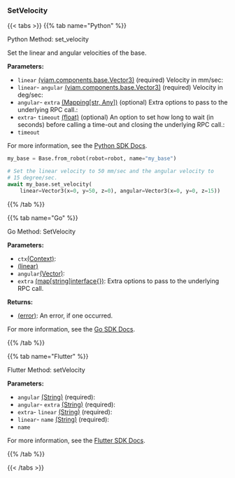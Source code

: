 ### SetVelocity

\{\{< tabs >}}
\{\{% tab name="Python" %}\}

Python Method: set_velocity

Set the linear and angular velocities of the base.

**Parameters:**

- `linear` [(viam.components.base.Vector3)](<INSERT PARAM TYPE LINK>) (required) Velocity in mm/sec:
- `linear`- `angular` [(viam.components.base.Vector3)](<INSERT PARAM TYPE LINK>) (required) Velocity in deg/sec:
- `angular`- `extra` [(Mapping[str, Any])](<INSERT PARAM TYPE LINK>) (optional) Extra options to pass to the underlying RPC call.:
- `extra`- `timeout` [(float)](<INSERT PARAM TYPE LINK>) (optional) An option to set how long to wait (in seconds) before calling a time-out and closing the underlying RPC call.:
- `timeout`

For more information, see the [Python SDK Docs](https://python.viam.dev/autoapi/viam/components/base/client/index.html#viam.components.base.client.BaseClient.set_velocity).

``` python {class="line-numbers linkable-line-numbers"}
my_base = Base.from_robot(robot=robot, name="my_base")

# Set the linear velocity to 50 mm/sec and the angular velocity to
# 15 degree/sec.
await my_base.set_velocity(
    linear=Vector3(x=0, y=50, z=0), angular=Vector3(x=0, y=0, z=15))

```

\{\{% /tab %}}

\{\{% tab name="Go" %\}\}

Go Method: SetVelocity

**Parameters:**

- `ctx`[(Context)](https://pkg.go.dev/context#ctx):
- [(linear)](<INSERT PARAM TYPE LINK>)
- `angular`[(Vector)](https://pkg.go.dev/github.com/golang/geo/r3#angular):
- `extra` [(map[string]interface\{\})](https://go.dev/blog/maps): Extra options to pass to the underlying RPC call.

**Returns:**

- [(error)](https://pkg.go.dev/builtin#error): An error, if one occurred.

For more information, see the [Go SDK Docs](https://pkg.go.dev/go.viam.com/rdk/components/base#Base).

\{\{% /tab %}}

\{\{% tab name="Flutter" %}\}

Flutter Method: setVelocity

**Parameters:**

- `angular` [(String)](https://api.flutter.dev/flutter/dart-core/String-class.html) (required):
- `angular`- `extra` [(String)](https://api.flutter.dev/flutter/dart-core/String-class.html) (required):
- `extra`- `linear` [(String)](https://api.flutter.dev/flutter/dart-core/String-class.html) (required):
- `linear`- `name` [(String)](https://api.flutter.dev/flutter/dart-core/String-class.html) (required):
- `name`

For more information, see the [Flutter SDK Docs](https://flutter.viam.dev/viam_protos.component.base/BaseServiceClient/setVelocity.html).

\{\{% /tab %}}

\{\{< /tabs >}}

